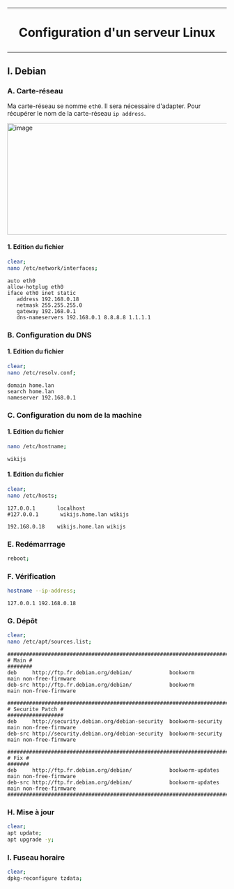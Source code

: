 ----------------------------------------------------------------------------------------------------------------------------
# <p align='center'> Configuration d'un serveur Linux </p>
----------------------------------------------------------------------------------------------------------------------------
## I. Debian
### A. Carte-réseau
Ma carte-réseau se nomme `eth0`. Il sera nécessaire d'adapter. Pour récupérer le nom de la carte-réseau `ip address`.

<img width="1391" height="256" alt="image" src="https://github.com/user-attachments/assets/8a893315-2c0c-4639-9573-b38d5d65b4c9" />


#### 1. Edition du fichier
```bash
clear;
nano /etc/network/interfaces;
```

```
auto eth0
allow-hotplug eth0
iface eth0 inet static
   address 192.168.0.18
   netmask 255.255.255.0
   gateway 192.168.0.1
   dns-nameservers 192.168.0.1 8.8.8.8 1.1.1.1
```

### B. Configuration du DNS
#### 1. Edition du fichier
```bash
clear;
nano /etc/resolv.conf;
```
```
domain home.lan
search home.lan
nameserver 192.168.0.1
```

### C. Configuration du nom de la machine
#### 1. Edition du fichier
```bash
nano /etc/hostname;
```
```
wikijs
```

#### 1. Edition du fichier
```bash
clear;
nano /etc/hosts;
```

```
127.0.0.1       localhost
#127.0.0.1       wikijs.home.lan wikijs

192.168.0.18    wikijs.home.lan wikijs
```
### E. Redémarrrage
```bash
reboot;
```
### F. Vérification
```bash
hostname --ip-address;
```

```
127.0.0.1 192.168.0.18
```

### G. Dépôt
```bash
clear;
nano /etc/apt/sources.list;
```

```
####################################################################################################
# Main #
########
deb     http://ftp.fr.debian.org/debian/            bookworm           main non-free-firmware
deb-src http://ftp.fr.debian.org/debian/            bookworm           main non-free-firmware

####################################################################################################
# Securite Patch #
##################
deb     http://security.debian.org/debian-security  bookworm-security  main non-free-firmware
deb-src http://security.debian.org/debian-security  bookworm-security  main non-free-firmware

####################################################################################################
# Fix #
#######
deb     http://ftp.fr.debian.org/debian/            bookworm-updates   main non-free-firmware
deb-src http://ftp.fr.debian.org/debian/            bookworm-updates   main non-free-firmware
####################################################################################################
```

### H. Mise à jour
```bash
clear;
apt update;
apt upgrade -y;
```

### I. Fuseau horaire
```bash
clear;
dpkg-reconfigure tzdata;
```
